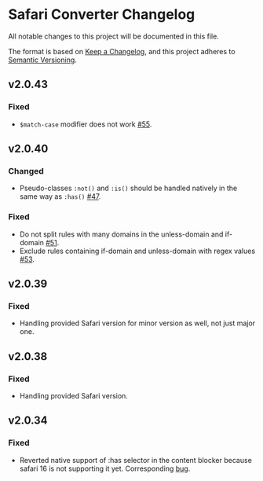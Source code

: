 # Safari Converter Changelog

All notable changes to this project will be documented in this file.

The format is based on [Keep a Changelog](https://keepachangelog.com/en/1.0.0/),
and this project adheres to [Semantic Versioning](https://semver.org/spec/v2.0.0.html).


## v2.0.43

### Fixed

- `$match-case` modifier does not work [#55](https://github.com/AdguardTeam/SafariConverterLib/issues/55).


## v2.0.40

### Changed

- Pseudo-classes `:not()` and `:is()` should be handled natively in the same way as `:has()`
  [#47](https://github.com/AdguardTeam/SafariConverterLib/issues/47).

### Fixed

- Do not split rules with many domains in the unless-domain and if-domain
  [#51](https://github.com/AdguardTeam/SafariConverterLib/issues/51).
- Exclude rules containing if-domain and unless-domain with regex values
  [#53](https://github.com/AdguardTeam/SafariConverterLib/issues/53).


## v2.0.39

### Fixed

- Handling provided Safari version for minor version as well, not just major one.


## v2.0.38

### Fixed

- Handling provided Safari version.

## v2.0.34

### Fixed

- Reverted native support of :has selector in the content blocker because safari 16 is not supporting it yet.
  Corresponding [bug](https://bugs.webkit.org/show_bug.cgi?id=248868).
